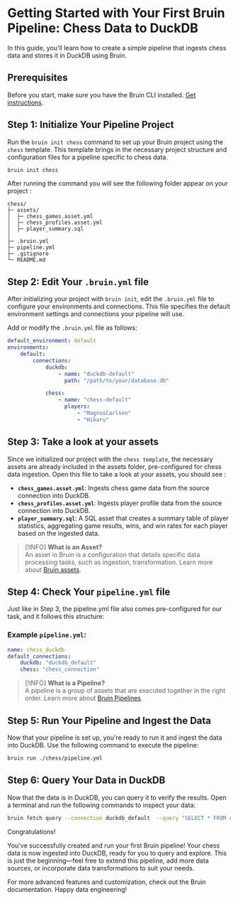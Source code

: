 # Getting Started with Your First Bruin Pipeline: Chess Data to DuckDB

In this guide, you'll learn how to create a simple pipeline that ingests chess data and stores it in DuckDB using Bruin.

## Prerequisites
Before you start, make sure you have the Bruin CLI installed. [Get instructions](./introduction/installation.md).



## Step 1: Initialize Your Pipeline Project

Run the `bruin init chess` command to set up your Bruin project using the `chess` template.
This template brings in the necessary project structure and configuration files for a pipeline specific to chess data.

```bash 
bruin init chess
```
After running the command you will see the following folder appear on your project :

```plaintext
chess/
├─ assets/
│  ├─ chess_games.asset.yml
│  ├─ chess_profiles.asset.yml
│  ├─ player_summary.sql
│
├─ .bruin.yml
├─ pipeline.yml  
├─ .gitignore
└─ README.md
```

## Step 2: Edit Your `.bruin.yml` file
After initializing your project with `bruin init`, edit the `.bruin.yml` file to configure your environments and connections. This file specifies the default environment settings and connections your pipeline will use.

Add or modify the `.bruin.yml` file as follows:

```yaml
default_environment: default
environments:
    default:
        connections:
            duckdb:
                - name: "duckdb-default"
                  path: "/path/to/your/database.db"

            chess:
                - name: "chess-default"
                  players:
                      - "MagnusCarlsen"
                      - "Hikaru"
```
## Step 3: Take a look at your assets
Since we initialized our project with the `chess template`, the necessary assets are already included in the assets folder,
pre-configured for chess data ingestion. Open this file to take a look at your assets, you should see :

- **`chess_games.asset.yml`**: Ingests chess game data from the source connection into DuckDB.
- **`chess_profiles.asset.yml`**: Ingests player profile data from the source connection into DuckDB.
- **`player_summary.sql`**: A SQL asset that creates a summary table of player statistics, aggregating game results, wins, and win rates for each player based on the ingested data.
> [!INFO]
> **What is an Asset?**  
> An asset in Bruin is a configuration that details specific data processing tasks, such as ingestion, transformation. Learn more about [Bruin assets](../assets/definition-schema.md).

## Step 4: Check Your `pipeline.yml` file
Just like in Step 3, the pipeline.yml file also comes pre-configured for our task, and it follows this structure:
### Example `pipeline.yml`:
```yaml
name: chess_duckdb
default_connections:
    duckdb: "duckdb_default"  
    chess: "chess_connection"
```
> [!INFO]
> **What is a Pipeline?**  
>A pipeline is a group of assets that are executed together in the right order.  Learn more about [Bruin Pipelines](concepts.md#pipeline).
## Step 5: Run Your Pipeline and Ingest the Data
Now that your pipeline is set up, you're ready to run it and ingest the data into DuckDB. Use the following command to execute the pipeline:

```bash
bruin run ./chess/pipeline.yml
```

## Step 6: Query Your Data in DuckDB
Now that the data is in DuckDB, you can query it to verify the results. Open a terminal and run the following commands to inspect your data:


```bash
bruin fetch query --connection duckdb_default  --query "SELECT * FROM chess_playground.player_summary LIMIT 10;"
```

Congratulations!

You've successfully created and run your first Bruin pipeline! Your chess data is now ingested into DuckDB, ready for you to query and explore. This is just the beginning—feel free to extend this pipeline, add more data sources, or incorporate data transformations to suit your needs.

For more advanced features and customization, check out the Bruin documentation. Happy data engineering!
